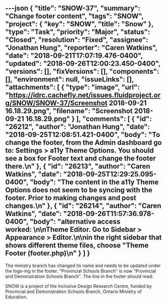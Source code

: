 ---json
{
  "title": "SNOW-37",
  "summary": "Change footer content",
  "tags": "SNOW",
  "project": {
    "key": "SNOW",
    "title": "Snow"
  },
  "type": "Task",
  "priority": "Major",
  "status": "Closed",
  "resolution": "Fixed",
  "assignee": "Jonathan Hung",
  "reporter": "Caren Watkins",
  "date": "2018-09-21T17:07:19.476-0400",
  "updated": "2018-09-26T12:00:23.450-0400",
  "versions": [],
  "fixVersions": [],
  "components": [],
  "environment": null,
  "issueLinks": [],
  "attachments": [
    {
      "type": "image",
      "url": "https://idrc.cachefly.net/issues.fluidproject.org/SNOW/SNOW-37/Screenshot 2018-09-21 16.18.29.png",
      "filename": "Screenshot 2018-09-21 16.18.29.png"
    }
  ],
  "comments": [
    {
      "id": "26212",
      "author": "Jonathan Hung",
      "date": "2018-09-25T12:08:51.421-0400",
      "body": "To change the footer, from the Admin dashboard go to: Settings > a11y Theme Options. You should see a box for Footer text and change the footer there.\n"
    },
    {
      "id": "26213",
      "author": "Caren Watkins",
      "date": "2018-09-25T12:29:25.095-0400",
      "body": "The content in the a11y Theme Options does not seem to be syncing with the footer. Prior to making changes and post changes.\n"
    },
    {
      "id": "26214",
      "author": "Caren Watkins",
      "date": "2018-09-26T11:57:36.978-0400",
      "body": "alternative access worked: \n\nTheme Editor. Go to Sidebar > Appearance > Editor.\n\nin the right sidebar that shows different theme files, choose \"Theme Footer (footer.php)\n"
    }
  ]
}
---
The ministry branch has changed its name and needs to be updated under the logo-ing in the footer. "Provincial Schools Branch" is now "Provincial and Demonstration Schools Branch". The line in the footer should read:

SNOW is a project of the Inclusive Design Research Centre, funded by Provincial and Demonstration Schools Branch, Ontario Ministry of Education.

        